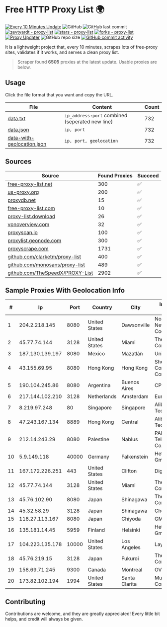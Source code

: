 
# Free HTTP Proxy List 🌍

[![Every 10 Minutes Update](https://github.com/mertguvencli/http-proxy-list/actions/workflows/main.yml/badge.svg?branch=main)](https://github.com/mertguvencli/http-proxy-list/actions/workflows/main.yml)
![GitHub](https://img.shields.io/github/license/mertguvencli/http-proxy-list)
![GitHub last commit](https://img.shields.io/github/last-commit/mertguvencli/http-proxy-list)
[![zevtyardt - proxy-list](https://img.shields.io/static/v1?label=zevtyardt&message=proxy-list&color=blue&logo=github)](https://github.com/zevtyardt/proxy-list "Go to GitHub repo")
[![stars - proxy-list](https://img.shields.io/github/stars/zevtyardt/proxy-list?style=social)](https://github.com/zevtyardt/proxy-list)
[![forks - proxy-list](https://img.shields.io/github/forks/zevtyardt/proxy-list?style=social)](https://github.com/zevtyardt/proxy-list)
[![Proxy Updater](https://github.com/zevtyardt/proxy-list/workflows/Proxy%20Updater/badge.svg)](https://github.com/zevtyardt/proxy-list/actions?query=workflow:"Proxy+Updater")
![GitHub repo size](https://img.shields.io/github/repo-size/zevtyardt/proxy-list)
[![GitHub commit activity](https://img.shields.io/github/commit-activity/m/zevtyardt/proxy-list?logo=commits)](https://github.com/zevtyardt/proxy-list/commits/main)

It is a lightweight project that, every 10 minutes, scrapes lots of free-proxy sites, validates if it works, and serves a clean proxy list.

> Scraper found **6505** proxies at the latest update. Usable proxies are below.

## Usage

Click the file format that you want and copy the URL.

|File|Content|Count|
|----|-------|-----|
|[data.txt](https://raw.githubusercontent.com/mertguvencli/http-proxy-list/main/proxy-list/data.txt)|`ip_address:port` combined (seperated new line)|732|
|[data.json](https://raw.githubusercontent.com/mertguvencli/http-proxy-list/main/proxy-list/data.json)|`ip, port`|732|
|[data-with-geolocation.json](https://raw.githubusercontent.com/mertguvencli/http-proxy-list/main/proxy-list/data-with-geolocation.json)|`ip, port, geolocation`|732|

## Sources

|Source|Found Proxies|Succeed|
|------|-------------|-------|
|[free-proxy-list.net](https://free-proxy-list.net)|300|✅|
|[us-proxy.org](https://www.us-proxy.org)|200|✅|
|[proxydb.net](http://proxydb.net)|15|✅|
|[free-proxy-list.com](https://free-proxy-list.com/?page=&port=&type%5B%5D=http&type%5B%5D=https&up_time=0&search=Search)|10|✅|
|[proxy-list.download](https://www.proxy-list.download/HTTP)|26|✅|
|[vpnoverview.com](https://vpnoverview.com/privacy/anonymous-browsing/free-proxy-servers)|32|✅|
|[proxyscan.io](https://www.proxyscan.io)|100|✅|
|[proxylist.geonode.com](https://proxylist.geonode.com/api/proxy-list?limit=300&page=1&sort_by=lastChecked&sort_type=desc&protocols=http,https)|300|✅|
|[proxyscrape.com](https://api.proxyscrape.com/v2/?request=displayproxies&protocol=http&timeout=10000&country=all&ssl=all&anonymity=all)|1731|✅|
|[github.com/clarketm/proxy-list](https://raw.githubusercontent.com/clarketm/proxy-list/master/proxy-list-raw.txt)|400|✅|
|[github.com/monosans/proxy-list](https://raw.githubusercontent.com/monosans/proxy-list/main/proxies/http.txt)|489|✅|
|[github.com/TheSpeedX/PROXY-List](https://raw.githubusercontent.com/TheSpeedX/PROXY-List/master/http.txt)|2902|✅|


## Sample Proxies With Geolocation Info

|#|Ip|Port|Country|City|Internet Service Provider|
|-|--|----|-------|----|-------------------------|
|1|204.2.218.145|8080|United States|Dawsonville|North Georgia Network Cooperative, Inc.|
|2|45.77.74.144|3128|United States|Miami|The Constant Company|
|3|187.130.139.197|8080|Mexico|Mazatlán|Uninet S.A. de C.V.|
|4|43.155.69.95|8080|Hong Kong|Hong Kong|Shenzhen Tencent Computer Systems Company Limited|
|5|190.104.245.86|8080|Argentina|Buenos Aires|CPS|
|6|217.144.102.210|3128|Netherlands|Amsterdam|EuroByte LLC|
|7|8.219.97.248|80|Singapore|Singapore|Alibaba (US) Technology Co., Ltd.|
|8|47.243.167.134|8889|Hong Kong|Central|Alibaba (US) Technology Co., Ltd.|
|9|212.14.243.29|8080|Palestine|Nablus|PALTEL (Palestine Telecommunications Co.).|
|10|5.9.149.118|40000|Germany|Falkenstein|Hetzner Online GmbH|
|11|167.172.226.251|443|United States|Clifton|DigitalOcean, LLC|
|12|45.77.74.144|3128|United States|Miami|The Constant Company|
|13|45.76.102.90|8080|Japan|Shinagawa|The Constant Company|
|14|45.32.58.29|3128|Japan|Shinagawa|Choopa|
|15|118.27.113.167|8080|Japan|Chiyoda|GMO Internet, Inc.|
|16|135.181.14.45|5959|Finland|Helsinki|Hetzner Online GmbH|
|17|104.223.135.178|10000|United States|Los Angeles|LayerHost|
|18|45.76.219.15|3128|Japan|Fukuroi|The Constant Company|
|19|158.69.71.245|9300|Canada|Montreal|OVH SAS|
|20|173.82.102.194|1994|United States|Santa Clarita|Multacom Corporation|



## Contributing

Contributions are welcome, and they are greatly appreciated! Every
little bit helps, and credit will always be given.

